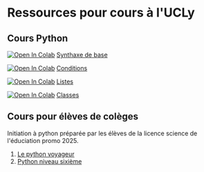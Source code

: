 # Ressources pour cours à l'UCLy

## Cours Python

[![Open In Colab](https://colab.research.google.com/assets/colab-badge.svg)](https://colab.research.google.com/github/UCLy/cours/blob/master/1_syntaxe_bases.ipynb) [Synthaxe de base](1_syntaxe_bases.ipynb)

[![Open In Colab](https://colab.research.google.com/assets/colab-badge.svg)](https://colab.research.google.com/github/UCLy/cours/blob/master/2_conditions.ipynb) [Conditions](2_conditions.ipynb)

[![Open In Colab](https://colab.research.google.com/assets/colab-badge.svg)](https://colab.research.google.com/github/UCLy/cours/blob/master/3_listes_etudiants.ipynb) [Listes](3_listes_etudiants.ipynb)

[![Open In Colab](https://colab.research.google.com/assets/colab-badge.svg)](https://colab.research.google.com/github/UCLy/cours/blob/master/4_classes.ipynb) [Classes](4_classes.ipynb)

## Cours pour élèves de colèges

Initiation à python préparée par les élèves de la licence science de l'éduciation promo 2025.

1. [Le python voyageur](sef/Le_Python_Voyageur.ipynb)
2. [Python niveau sixième](sef/Python_niveau_sixieme.ipynb) 